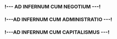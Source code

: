 ### !---  AD INFERNUM CUM NEGOTIUM    ---!
### !---AD INFERNUM CUM ADMINISTRATIO ---!
### !---AD INFERNUM CUM CAPITALISMUS  ---!
